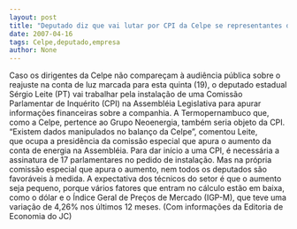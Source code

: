 ```yaml
---
layout: post
title: "Deputado diz que vai lutar por CPI da Celpe se representantes da empresa faltarem a audiência"
date: 2007-04-16
tags: Celpe,deputado,empresa
author: None
---
```

Caso os dirigentes da Celpe não compareçam à audiência pública sobre o reajuste na conta de luz marcada para esta quinta (19), o deputado estadual Sérgio Leite (PT) vai trabalhar pela instalação de uma Comissão Parlamentar de Inquérito (CPI) na Assembléia Legislativa para apurar informações financeiras sobre a companhia.
A Termopernambuco que, como a Celpe, pertence ao Grupo Neoenergia, também seria objeto da CPI.
“Existem dados manipulados no balanço da Celpe”, comentou Leite, que&nbsp;ocupa a presidência da comissão especial que apura o aumento da conta de energia na Assembléia.
Para dar início a uma CPI, é necessária a assinatura de 17 parlamentares no pedido de instalação. Mas na própria comissão especial que apura o aumento, nem todos os deputados são favoráveis à medida.&nbsp;A expectativa dos técnicos do setor é que o aumento seja pequeno, porque vários fatores que entram no cálculo estão em baixa, como o dólar e o Índice Geral de Preços de Mercado (IGP-M), que teve uma variação de 4,26% nos últimos 12 meses.
(Com informações da Editoria de Economia do JC) 